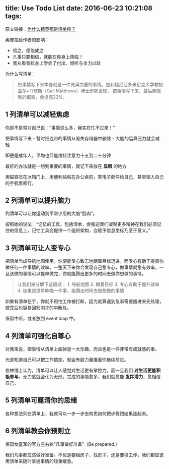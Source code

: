 title: Use Todo List
date: 2016-06-23 10:21:08
tags:
---

原文链接：[为什么精英都是清单控？](https://mp.weixin.qq.com/s?__biz=MjM5MDMyMzg2MA==&mid=2655466552&idx=5&sn=601203ba15947ea14ca7bf679bb1153a&scene=1&srcid=06228eTxaFvXauxHYmIlPkDV&key=77421cf58af4a6539bc968521bb2cdb0d09041b734fe3b6be05717e0d2d88b498be9503b8d5feadd54ca8be416f23a96&ascene=0&uin=NTkwMTI4NTM1&devicetype=iMac+MacBookPro10%2C2+OSX+OSX+10.11.1+build(15B42)&version=11020201&pass_ticket=6JB9kh5FXOjizHJtVeyF1w%2Bu8%2Bt6NsyF8BkMPO2%2FAKJwPre%2FhN1XVd1aLZy4mPO3)

奥普拉给作者的影响：

- 信之，便能成之
- 凡事只要相信，就能在你身上降临！
- 我从奥普拉身上学会了付出、倾听与全力以赴

为什么写清单：

> 把事情写下来本身就是一件充满力量的事情。加利福尼亚多米尼克大学教授盖尔•马修斯（Gail Matthews）博士研究发现， 把事情写下来，最后能做到的概率，会提高33%。

## 1 列清单可以减轻焦虑

你是不是常对自己说：“事情这么多，我实在忙不过来！”

把事情写下来 - 暂时把连带的事情从易失存储器中删除 - 大脑的运算压力就会减轻

即便是成年人，平均也只能维持注意力十五到二十分钟

最好的办法就是一想到重要的事情，就记下来放在 **显眼** 的地方

用磁铁压在冰箱门上，用便利贴粘在办公桌前，寄电子邮件给自己，甚至输入自己的手机里都行。

## 2 列清单可以提升脑力

列清单可以让你运动到平常少用的大脑“肌肉”。

按照她的说法：“记忆的工具，包括清单，会强迫我们凝聚更多精神在我们必须记住的信息上，记忆工具会提供一个组织架构，会赋予信息坐标乃至于意义。”

## 3 列清单可让人变专心

把清单当成导航地图使用，你便能专心致志地朝着目标迈进。而专心有助于提高你做任何一件事情的效率。一整天下来你会发现自己愈专心，做事情就愈有效率，一旦该做的事情可以提早做完，你就能腾出更多的时间去做你想做的事情。

> 让我们来分解下这段话：
    1. 导航地图
    2. 朝着目标
    3. 专心有助于提升效率
    4. 结果是提早昨晚一件事，能腾出时间去做想做的事情


如果有清单在手，你就不用怕工作被打断，因为就算遇到急事需要插进来先处理，做完后也容易回归刚才的中断处。

保留中断，或者放到 event loop 中。

## 4 列清单可强化自尊心

对我来说，把事情从清单上画掉是一大乐趣，而且也是一件非常有成就感的事。

光是知道自己可以把工作搞定，就会有股力量推着你继续前进。

格林博士认为，清单可以让人感觉对生活更有掌控力，而一旦我们 **对生活更能积极参与**，无力感就会化为无形。完成的事情愈多，我们就愈能 **发挥潜力**，愈相信自己。

## 5 列清单可厘清你的思绪

各种想法列在清单上，我就可以一步一步去构思如何把步骤跟结果连起来。

## 6 列清单教会你预则立

美国女童军的官方座右铭“凡事做好准备”（Be prepared.）

我们凡事都应该做好准备。不论是要租房子、找房子，还是要换工作，我们都应该用清单来随时掌握事情的轻重缓急。 






